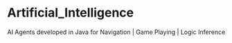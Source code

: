 # Artificial_Intelligence
AI Agents developed in Java for Navigation | Game Playing | Logic Inference
